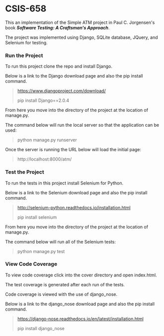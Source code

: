 # CSIS-658



This an implementation of the Simple ATM project in Paul C. Jorgensen's book ***Software Testing: A Craftsman's Approach***.

The project was implemented using Django, SQLite database, JQuery, and Selenium for testing.

### Run the Project

To run this project clone the repo and install Django. 

Below is a link to the Django download page and also the pip install command.

> https://www.djangoproject.com/download/
> 
> pip install Django==2.0.4

From here you move into the directory of the project at the location of manage.py.

The command below will run the local server so that the application can be used:

> python manage.py runserver

Once the server is running the URL below will load the initial page:

> http://localhost:8000/atm/

### Test the Project

To run the tests in this project install Selenium for Python.

Below is a link to the Selenium download page and also the pip install command.

> http://selenium-python.readthedocs.io/installation.html
> 
> pip install selenium

From here you move into the directory of the project at the location of manage.py.

The command below will run all of the Selenium tests:

> python manage.py test

### View Code Coverage

To view code coverage click into the cover directory and open index.html. 

The test coverage is generated after each run of the tests.

Code coverage is viewed with the use of django_nose.

Below is a link to the django_nose download page and also the pip install command.

> https://django-nose.readthedocs.io/en/latest/installation.html
> 
> pip install django_nose




